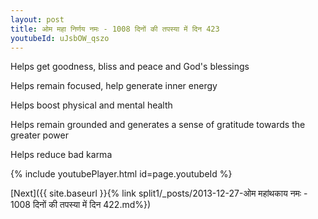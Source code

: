 ```yaml
---
layout: post
title: ओम महा निर्णय नमः - 1008 दिनों की तपस्या में दिन 423
youtubeId: uJsbOW_qszo
---
```

 
 
Helps get goodness, bliss and peace and God's blessings
 
Helps remain focused, help generate inner energy 
 
Helps boost physical and mental health 
 
Helps remain grounded and generates a sense of gratitude towards the greater power 
 
Helps reduce bad karma
 
 
 
 


{% include youtubePlayer.html id=page.youtubeId %}
 
[Next]({{ site.baseurl }}{% link  split1/_posts/2013-12-27-ओम महांथकाय नमः - 1008 दिनों की तपस्या में दिन 422.md%})
 
